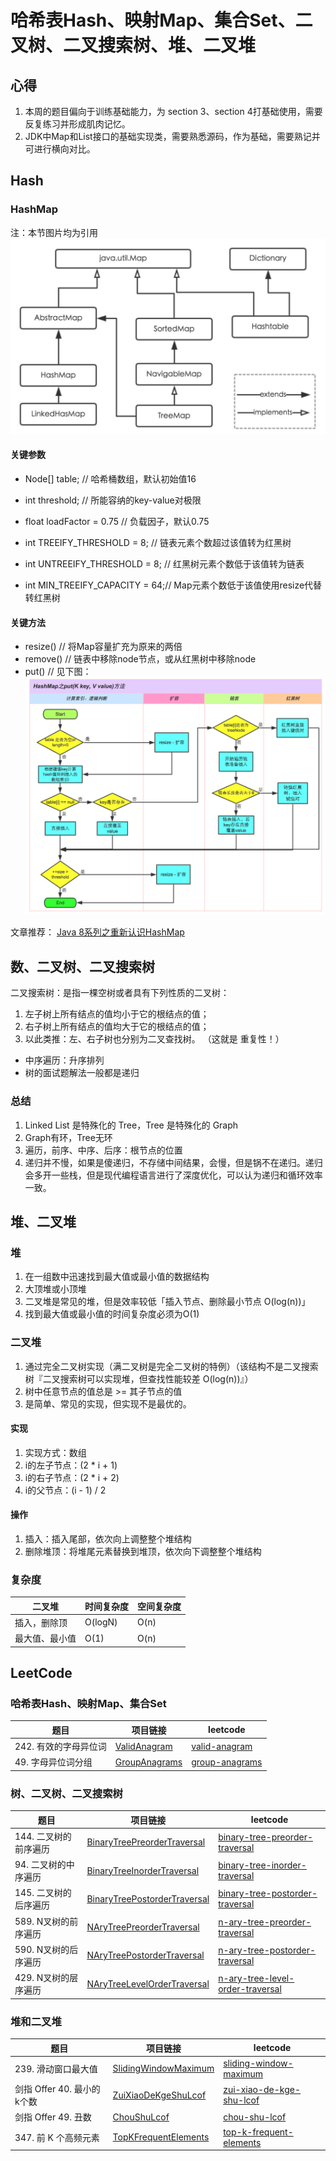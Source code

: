 # 哈希表Hash、映射Map、集合Set、二叉树、二叉搜索树、堆、二叉堆

## 心得
1. 本周的题目偏向于训练基础能力，为 section 3、section 4打基础使用，需要反复练习并形成肌肉记忆。
2. JDK中Map和List接口的基础实现类，需要熟悉源码，作为基础，需要熟记并可进行横向对比。

## Hash

### HashMap
注：本节图片均为引用
![HashMap类继承关系](photo/HashMap类继承关系.jpg)

#### 关键参数
- Node[] table;              // 哈希桶数组，默认初始值16
- int threshold;             // 所能容纳的key-value对极限 
- float loadFactor = 0.75    // 负载因子，默认0.75

- int TREEIFY_THRESHOLD = 8;    // 链表元素个数超过该值转为红黑树
- int UNTREEIFY_THRESHOLD = 8;  // 红黑树元素个数低于该值转为链表
- int MIN_TREEIFY_CAPACITY = 64;// Map元素个数低于该值使用resize代替转红黑树

#### 关键方法
- resize()  // 将Map容量扩充为原来的两倍
- remove()  // 链表中移除node节点，或从红黑树中移除node
- put()     // 见下图：
![HashMap-put方法](photo/HashMap-put方法.jpg)

文章推荐：
[Java 8系列之重新认识HashMap](https://zhuanlan.zhihu.com/p/21673805)

## 数、二叉树、二叉搜索树
二叉搜索树：是指一棵空树或者具有下列性质的二叉树：
1. 左子树上所有结点的值均小于它的根结点的值；
2. 右子树上所有结点的值均大于它的根结点的值；
3. 以此类推：左、右子树也分别为二叉查找树。 （这就是 重复性！）
- 中序遍历：升序排列
- 树的面试题解法一般都是递归

### 总结

1. Linked List 是特殊化的 Tree，Tree 是特殊化的 Graph
2. Graph有环，Tree无环
3. 遍历，前序、中序、后序：根节点的位置
4. 递归并不慢，如果是傻递归，不存储中间结果，会慢，但是锅不在递归。递归会多开一些栈，但是现代编程语言进行了深度优化，可以认为递归和循环效率一致。

## 堆、二叉堆

### 堆

1. 在一组数中迅速找到最大值或最小值的数据结构
2. 大顶堆或小顶堆
3. 二叉堆是常见的堆，但是效率较低「插入节点、删除最小节点 O(log(n))」
4. 找到最大值或最小值的时间复杂度必须为O(1)

### 二叉堆
1. 通过完全二叉树实现（满二叉树是完全二叉树的特例）（该结构不是二叉搜索树『二叉搜索树可以实现堆，但查找性能较差 O(log(n))』）
2. 树中任意节点的值总是 >= 其子节点的值
3. 是简单、常见的实现，但实现不是最优的。

#### 实现
1. 实现方式：数组
2. i的左子节点：(2 * i + 1)
3. i的右子节点：(2 * i + 2)
3. i的父节点：(i - 1) / 2

#### 操作
1. 插入：插入尾部，依次向上调整整个堆结构
2. 删除堆顶：将堆尾元素替换到堆顶，依次向下调整整个堆结构

### 复杂度

| 二叉堆 | 时间复杂度 | 空间复杂度 |
|---|---|---|
| 插入，删除顶   | O(logN)   | O(n) |
| 最大值、最小值  | O(1)      | O(n) |

## LeetCode

### 哈希表Hash、映射Map、集合Set
| 题目 | 项目链接 | leetcode |
|---|---|---|
| 242. 有效的字母异位词 | [ValidAnagram](leetcode2/ValidAnagram.java) | [valid-anagram](https://leetcode-cn.com/problems/valid-anagram/) |
| 49. 字母异位词分组 | [GroupAnagrams](leetcode2/GroupAnagrams.java) | [group-anagrams](https://leetcode-cn.com/problems/group-anagrams/) |

### 树、二叉树、二叉搜索树
| 题目 | 项目链接 | leetcode |
|---|---|---|
| 144. 二叉树的前序遍历 | [BinaryTreePreorderTraversal](leetcode2/BinaryTreePreorderTraversal.java) | [binary-tree-preorder-traversal](https://leetcode-cn.com/problems/binary-tree-preorder-traversal/) |
| 94. 二叉树的中序遍历 | [BinaryTreeInorderTraversal](leetcode2/BinaryTreeInorderTraversal.java) | [binary-tree-inorder-traversal](https://leetcode-cn.com/problems/binary-tree-inorder-traversal/) |
| 145. 二叉树的后序遍历 | [BinaryTreePostorderTraversal](leetcode2/BinaryTreePostorderTraversal.java) | [binary-tree-postorder-traversal](https://leetcode-cn.com/problems/binary-tree-postorder-traversal/) |
| 589. N叉树的前序遍历 | [NAryTreePreorderTraversal](leetcode2/NAryTreePreorderTraversal.java) | [n-ary-tree-preorder-traversal](https://leetcode-cn.com/problems/n-ary-tree-preorder-traversal/) |
| 590. N叉树的后序遍历 | [NAryTreePostorderTraversal](leetcode2/NAryTreePostorderTraversal.java) | [n-ary-tree-postorder-traversal](https://leetcode-cn.com/problems/n-ary-tree-postorder-traversal/) |
| 429. N叉树的层序遍历 | [NAryTreeLevelOrderTraversal](leetcode2/NAryTreeLevelOrderTraversal.java) | [n-ary-tree-level-order-traversal](https://leetcode-cn.com/problems/n-ary-tree-level-order-traversal/) |

### 堆和二叉堆
| 题目 | 项目链接 | leetcode |
|---|---|---|
| 239. 滑动窗口最大值 | [SlidingWindowMaximum](leetcode2/SlidingWindowMaximum.java) | [sliding-window-maximum](https://leetcode-cn.com/problems/sliding-window-maximum/) |
| 剑指 Offer 40. 最小的k个数 | [ZuiXiaoDeKgeShuLcof](leetcode2/ZuiXiaoDeKgeShuLcof.java) | [zui-xiao-de-kge-shu-lcof](https://leetcode-cn.com/problems/zui-xiao-de-kge-shu-lcof/) |
| 剑指 Offer 49. 丑数 | [ChouShuLcof](leetcode2/ChouShuLcof.java) | [chou-shu-lcof](https://leetcode-cn.com/problems/chou-shu-lcof/) |
| 347. 前 K 个高频元素 | [TopKFrequentElements](leetcode2/TopKFrequentElements.java) | [top-k-frequent-elements](https://leetcode-cn.com/problems/top-k-frequent-elements/) |
